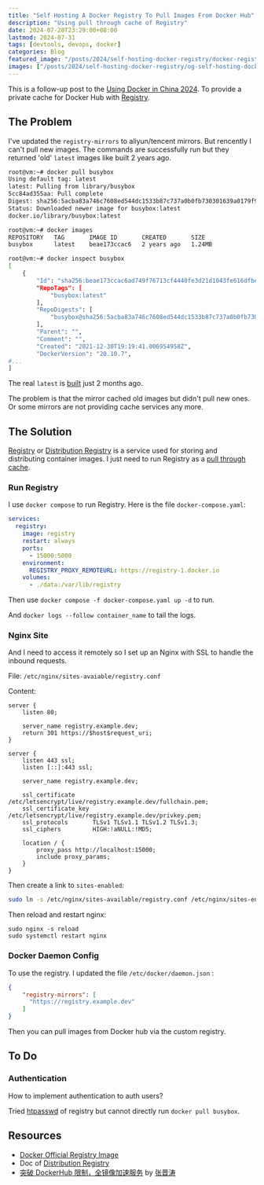 ```yaml
---
title: "Self Hosting A Docker Registry To Pull Images From Docker Hub"
description: "Using pull through cache of Registry"
date: 2024-07-28T23:29:00+08:00
lastmod: 2024-07-31
tags: [devtools, devops, docker]
categories: Blog
featured_image: "/posts/2024/self-hosting-docker-registry/docker-registry-banner.jpg"
images: ["/posts/2024/self-hosting-docker-registry/og-self-hosting-docker-registry.jpg"]
---
```


This is a follow-up post to the [Using Docker in China 2024](../using-docker-in-china-2024/). To provide a private cache for Docker Hub with [Registry](https://distribution.github.io/distribution/).

## The Problem

I've updated the `registry-mirrors` to aliyun/tencent mirrors. But rencently I can't pull new images. The commands are successfully run but they returned 'old' `latest` images like built 2 years ago.

```sh
root@vm:~# docker pull busybox
Using default tag: latest
latest: Pulling from library/busybox
5cc84ad355aa: Pull complete 
Digest: sha256:5acba83a746c7608ed544dc1533b87c737a0b0fb730301639a0179f9344b1678
Status: Downloaded newer image for busybox:latest
docker.io/library/busybox:latest

root@vm:~# docker images
REPOSITORY   TAG       IMAGE ID       CREATED       SIZE
busybox      latest    beae173ccac6   2 years ago   1.24MB

root@vm:~# docker inspect busybox
[
    {
        "Id": "sha256:beae173ccac6ad749f76713cf4440fe3d21d1043fe616dfbe30775815d1d0f6a",
        "RepoTags": [
            "busybox:latest"
        ],
        "RepoDigests": [
            "busybox@sha256:5acba83a746c7608ed544dc1533b87c737a0b0fb730301639a0179f9344b1678"
        ],
        "Parent": "",
        "Comment": "",
        "Created": "2021-12-30T19:19:41.006954958Z",
        "DockerVersion": "20.10.7",
#...
]
```

The real `latest` is [built](https://hub.docker.com/layers/library/busybox/latest/images/sha256-50aa4698fa6262977cff89181b2664b99d8a56dbca847bf62f2ef04854597cf8?context=explore) just 2 months ago.

The problem is that the mirror cached old images but didn't pull new ones. Or some mirrors are not providing cache services any more.

## The Solution

[Registry](https://hub.docker.com/_/registry) or [Distribution Registry](https://distribution.github.io/distribution/) is a service used for storing and distributing container images. I just need to run Registry as a [pull through cache](https://distribution.github.io/distribution/recipes/mirror/).

### Run Registry

I use `docker compose` to run Registry. Here is the file `docker-compose.yaml`:

```yaml
services:
  registry:
    image: registry
    restart: always
    ports:
      - 15000:5000
    environment:
      REGISTRY_PROXY_REMOTEURL: https://registry-1.docker.io
    volumes:
      - ./data:/var/lib/registry
```

Then use `docker compose -f docker-compose.yaml up -d` to run. 

And `docker logs --follow container_name` to tail the logs.

### Nginx Site

And I need to access it remotely so I set up an Nginx with SSL to handle the inbound requests.

File: `/etc/nginx/sites-avaiable/registry.conf`

Content:

```
server {
    listen 80;

    server_name registry.example.dev;
    return 301 https://$host$request_uri;
}

server {
    listen 443 ssl;
    listen [::]:443 ssl;

    server_name registry.example.dev;

    ssl_certificate     /etc/letsencrypt/live/registry.example.dev/fullchain.pem;
    ssl_certificate_key /etc/letsencrypt/live/registry.example.dev/privkey.pem;
    ssl_protocols       TLSv1 TLSv1.1 TLSv1.2 TLSv1.3;
    ssl_ciphers         HIGH:!aNULL:!MD5;

    location / {
        proxy_pass http://localhost:15000;
        include proxy_params;
    }
}
```

Then create a link to `sites-enabled`:

```sh
sudo ln -s /etc/nginx/sites-available/registry.conf /etc/nginx/sites-enabled/
```

Then reload and restart nginx:

```
sudo nginx -s reload
sudo systemctl restart nginx
```

### Docker Daemon Config

To use the registry. I updated the file `/etc/docker/daemon.json` :

```json
{
    "registry-mirrors": [
      "https://registry.example.dev"
    ]
}
```

Then you can pull images from Docker hub via the custom registry.

## To Do

### Authentication

How to implement authentication to auth users? 

Tried [htpasswd](https://distribution.github.io/distribution/about/configuration/#auth) of registry but cannot directly run `docker pull busybox`.

## Resources

- [Docker Official Registry Image](https://hub.docker.com/_/registry)
- Doc of [Distribution Registry](https://distribution.github.io/distribution/)
- [突破 DockerHub 限制，全镜像加速服务](https://moelove.info/2020/09/20/%E7%AA%81%E7%A0%B4-DockerHub-%E9%99%90%E5%88%B6%E5%85%A8%E9%95%9C%E5%83%8F%E5%8A%A0%E9%80%9F%E6%9C%8D%E5%8A%A1/) by [张晋涛](https://moelove.info/)

